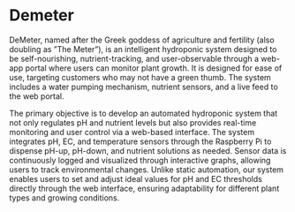 # Demeter
DeMeter, named after the Greek goddess of agriculture and fertility (also doubling as ”The Meter”),
is an intelligent hydroponic system designed to be self-nourishing, nutrient-tracking, and user-observable
through a web-app portal where users can monitor plant growth. It is designed for ease of use, targeting
customers who may not have a green thumb. The system includes a water pumping mechanism, nutrient
sensors, and a live feed to the web portal.

The primary objective is to develop an automated hydroponic system that not only regulates pH
and nutrient levels but also provides real-time monitoring and user control via a web-based interface.
The system integrates pH, EC, and temperature sensors through the Raspberry Pi to dispense pH-up,
pH-down, and nutrient solutions as needed. Sensor data is continuously logged and visualized through
interactive graphs, allowing users to track environmental changes. Unlike static automation, our system
enables users to set and adjust ideal values for pH and EC thresholds directly through the web interface,
ensuring adaptability for different plant types and growing conditions.
